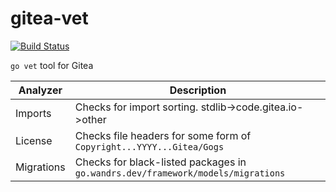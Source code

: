 # gitea-vet

[![Build Status](https://drone.gitea.com/api/badges/gitea/gitea-vet/status.svg)](https://drone.gitea.com/gitea/gitea-vet)

`go vet` tool for Gitea

| Analyzer   | Description                                                                 |
|------------|-----------------------------------------------------------------------------|
| Imports    | Checks for import sorting. stdlib->code.gitea.io->other                     |
| License    | Checks file headers for some form of `Copyright...YYYY...Gitea/Gogs`        |
| Migrations | Checks for black-listed packages in `go.wandrs.dev/framework/models/migrations` |
